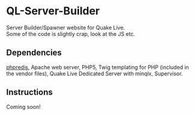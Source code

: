 # QL-Server-Builder
Server Builder/Spawner website for Quake Live.  
Some of the code is slightly crap, look at the JS etc.

## Dependencies
[phpredis](http://github.com/phpredis/phpredis), Apache web server, PHP5, Twig templating for PHP (included in the vendor files), Quake Live Dedicated Server with minqlx, Supervisor.

## Instructions
Coming soon!
